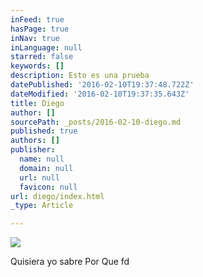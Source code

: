 ```yaml
---
inFeed: true
hasPage: true
inNav: true
inLanguage: null
starred: false
keywords: []
description: Esto es una prueba
datePublished: '2016-02-10T19:37:48.722Z'
dateModified: '2016-02-10T19:37:35.643Z'
title: Diego
author: []
sourcePath: _posts/2016-02-10-diego.md
published: true
authors: []
publisher:
  name: null
  domain: null
  url: null
  favicon: null
url: diego/index.html
_type: Article

---
```

![](https://the-grid-user-content.s3-us-west-2.amazonaws.com/8d19429d-0ef5-4d22-9c15-1a181b56a383.png)

Quisiera yo sabre Por Que fd